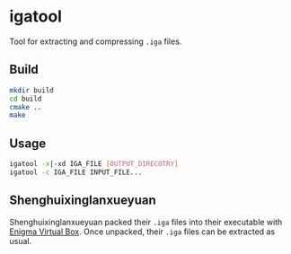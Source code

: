 # igatool

Tool for extracting and compressing `.iga` files.

## Build

```bash
mkdir build
cd build
cmake ..
make
```

## Usage

```bash
igatool -x|-xd IGA_FILE [OUTPUT_DIRECOTRY]
igatool -c IGA_FILE INPUT_FILE...
```

## Shenghuixinglanxueyuan

Shenghuixinglanxueyuan packed their `.iga` files into their executable with [Enigma Virtual Box](https://enigmaprotector.com/en/aboutvb.html). Once unpacked, their `.iga` files can be extracted as usual.
